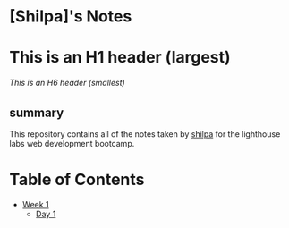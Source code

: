 # [Shilpa]'s Notes
# This is an H1 header (largest)
###### This is an H6 header (smallest)
## summary
This repository contains all of the notes taken by [shilpa](https://github.com/shilpashaji1204/lighthouse-web-notes) for the lighthouse labs web development bootcamp.
# Table of Contents
* [Week 1](/week_1/)
  * [Day 1](/week_1/Day_1/)



